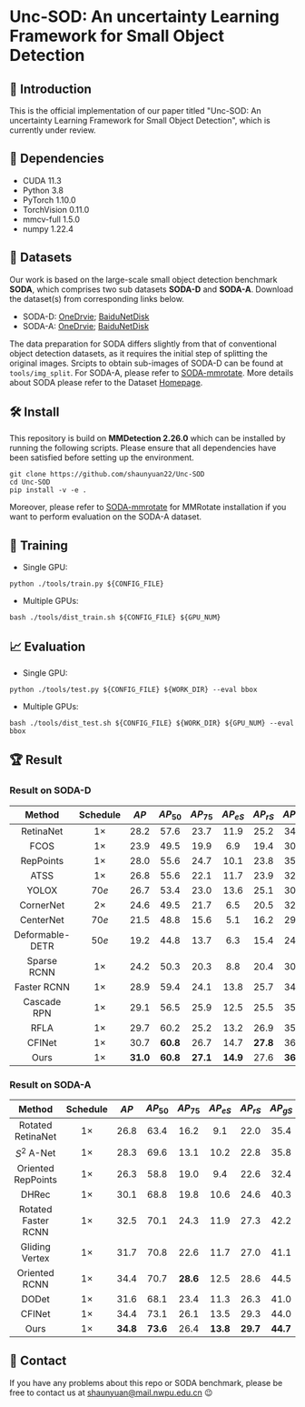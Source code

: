 # Unc-SOD: An uncertainty Learning Framework for Small Object Detection

## :loudspeaker: Introduction
This is the official implementation of our paper titled "Unc-SOD: An uncertainty Learning Framework for Small Object Detection", which is currently under review.

## :ferris_wheel: Dependencies
 - CUDA 11.3
 - Python 3.8
 - PyTorch 1.10.0
 - TorchVision 0.11.0
 - mmcv-full 1.5.0
 - numpy 1.22.4

## :open_file_folder: Datasets
Our work is based on the large-scale small object detection benchmark **SODA**, which comprises two sub datasets **SODA-D** and **SODA-A**. Download the dataset(s) from corresponding links below.
 - SODA-D: [OneDrvie](https://nwpueducn-my.sharepoint.com/:f:/g/personal/gcheng_nwpu_edu_cn/EhXUvvPZLRRLnmo0QRmd4YUBvDLGMixS11_Sr6trwJtTrQ?e=PellK6); [BaiduNetDisk](https://pan.baidu.com/s/1aqmqkG_GzDKBTM_NK5ecqA?pwd=SODA)
 - SODA-A: [OneDrvie](https://nwpueducn-my.sharepoint.com/:f:/g/personal/gcheng_nwpu_edu_cn/EqJBjheHJXVOrMQWcr8dOt0BZJAfn1bkUSEQwIKHkVE0Vg?e=Hhcnoi); [BaiduNetDisk](https://pan.baidu.com/s/1G6x-hslv5C02WikZCzsNlA?pwd=SODA)

The data preparation for SODA differs slightly from that of conventional object detection datasets, as it requires the initial step of splitting the original images. 
Srcipts to obtain sub-images of SODA-D can be found at `tools/img_split`. For SODA-A, please refer to [SODA-mmrotate](https://github.com/shaunyuan22/SODA-mmrotate). More details about SODA please refer to the Dataset [Homepage](https://shaunyuan22.github.io/SODA/). 
<!-- and SODA-A can be found at [SODA-mmdetection](https://github.com/shaunyuan22/SODA-mmdetection) and -->



<!-- 
Moreover, this repository is build on MMDetection and MMrotate, please refer to [SODA-mmdetection](https://github.com/shaunyuan22/SODA-mmdetection) and [SODA-mmrotate](https://github.com/shaunyuan22/SODA-mmrotate) for the preparation of corresponding environment.
-->

## 🛠️ Install
This repository is build on **MMDetection 2.26.0**  which can be installed by running the following scripts. Please ensure that all dependencies have been satisfied before setting up the environment.
```
git clone https://github.com/shaunyuan22/Unc-SOD
cd Unc-SOD
pip install -v -e .
```
Moreover, please refer to [SODA-mmrotate](https://github.com/shaunyuan22/SODA-mmrotate) for MMRotate installation if you want to perform evaluation on the SODA-A dataset.

## 🚀 Training
 - Single GPU:
```
python ./tools/train.py ${CONFIG_FILE} 
```

 - Multiple GPUs:
```
bash ./tools/dist_train.sh ${CONFIG_FILE} ${GPU_NUM}
```

## 📈 Evaluation
 - Single GPU:
```
python ./tools/test.py ${CONFIG_FILE} ${WORK_DIR} --eval bbox
```

 - Multiple GPUs:
```
bash ./tools/dist_test.sh ${CONFIG_FILE} ${WORK_DIR} ${GPU_NUM} --eval bbox
```


## :trophy: Result
### Result on SODA-D
| **Method** | **Schedule** | **$AP$** | **$AP_{50}$** | **$AP_{75}$** | **$AP_{eS}$** | **$AP_{rS}$** | **$AP_{gS}$** | **$AP_N$** |
| :----: | :----: | :----: | :----: | :----: | :----: | :----: | :----: | :----: | 
| RetinaNet | $1 \times$ | 28.2 | 57.6 | 23.7 | 11.9 | 25.2 | 34.1 | 44.2 | 
| FCOS | $1 \times$ | 23.9 | 49.5 | 19.9 | 6.9 | 19.4 | 30.9 | 40.9 | 
| RepPoints | $1 \times$ | 28.0 | 55.6 | 24.7 | 10.1 | 23.8 | 35.1 | 45.3 | 
| ATSS | $1 \times$ | 26.8 | 55.6 | 22.1 | 11.7 | 23.9 | 32.2 | 41.3 | 
| YOLOX | $70e$ | 26.7 | 53.4 | 23.0 | 13.6 | 25.1 | 30.9 | 30.4 | 
| CornerNet | $2 \times$ | 24.6 | 49.5 | 21.7 | 6.5 | 20.5 | 32.2 | 43.8 | 
| CenterNet | $70e$ | 21.5 | 48.8 | 15.6 | 5.1 | 16.2 | 29.6 | 42.4 | 
| Deformable-DETR | $50e$ | 19.2 | 44.8 | 13.7 | 6.3 | 15.4 | 24.9 | 34.2 | 
| Sparse RCNN | $1 \times$ | 24.2 | 50.3 | 20.3 | 8.8 | 20.4 | 30.2 | 39.4 | 
| Faster RCNN | $1 \times$ | 28.9 | 59.4 | 24.1 | 13.8 | 25.7 | 34.5 | 43.0 | 
| Cascade RPN | $1 \times$ | 29.1 | 56.5 | 25.9 | 12.5 | 25.5 | 35.4 | 44.7 | 
| RFLA | $1 \times$ | 29.7 | 60.2 | 25.2 | 13.2 | 26.9 | 35.4 | 44.6 | 
| CFINet | $1 \times$ | 30.7 | **60.8** | 26.7 | 14.7 | **27.8** | 36.4 | 44.6 | 
| Ours | $1 \times$ | **31.0** | **60.8** | **27.1** | **14.9** | 27.6 | **36.9** | **45.8** | 

### Result on SODA-A
| **Method** | **Schedule** | **$AP$** | **$AP_{50}$** | **$AP_{75}$** | **$AP_{eS}$** | **$AP_{rS}$** | **$AP_{gS}$** | **$AP_N$** |
| :----: | :----: | :----: | :----: | :----: | :----: | :----: | :----: | :----: | 
| Rotated RetinaNet | $1 \times$ | 26.8 | 63.4 | 16.2 | 9.1 | 22.0 | 35.4 | 28.2 | 
| $S^2$ A-Net | $1 \times$ | 28.3 | 69.6 | 13.1 | 10.2 | 22.8 | 35.8 | 29.5 | 
| Oriented RepPoints | $1 \times$ | 26.3 | 58.8 | 19.0 | 9.4 | 22.6 | 32.4 | 28.5 |  
| DHRec | $1 \times$ | 30.1 | 68.8 | 19.8 | 10.6 | 24.6 | 40.3 | 34.6 | 
| Rotated Faster RCNN | $1 \times$ | 32.5 | 70.1 | 24.3 | 11.9 | 27.3 | 42.2 | 34.4 | 
| Gliding Vertex | $1 \times$ | 31.7 | 70.8 | 22.6 | 11.7 | 27.0 | 41.1 | 33.8 | 
| Oriented RCNN | $1 \times$ | 34.4 | 70.7 | **28.6** | 12.5 | 28.6 | 44.5 | **36.7** | 
| DODet | $1 \times$ | 31.6 | 68.1 | 23.4 | 11.3 | 26.3 | 41.0 | 33.5 | 
| CFINet | $1 \times$ | 34.4 | 73.1 | 26.1 | 13.5 | 29.3 | 44.0 | 35.9 | 
| Ours | $1 \times$ | **34.8** | **73.6** | 26.4 | **13.8** | **29.7** | **44.7** | 36.5 | 

<!-- 
## 📚  Citation
Please cite our work if you find our work and codes helpful for your research.
```
@InProceedings{CFINet,
    author    = {Yuan, Xiang and Cheng, Gong and Yan, Kebing and Zeng, Qinghua and Han, Junwei},
    title     = {Small Object Detection via Coarse-to-fine Proposal Generation and Imitation Learning},
    booktitle = {Proceedings of the IEEE/CVF International Conference on Computer Vision (ICCV)},
    month     = {October},
    year      = {2023},
    pages     = {6317-6327}
}

@ARTICLE{SODA,
  author={Cheng, Gong and Yuan, Xiang and Yao, Xiwen and Yan, Kebing and Zeng, Qinghua and Xie, Xingxing and Han, Junwei},
  journal={IEEE Transactions on Pattern Analysis and Machine Intelligence}, 
  title={Towards Large-Scale Small Object Detection: Survey and Benchmarks}, 
  year={2023},
  volume={45},
  number={11},
  pages={13467-13488}
}
```
-->

## :e-mail: Contact
If you have any problems about this repo or SODA benchmark, please be free to contact us at shaunyuan@mail.nwpu.edu.cn 😉

